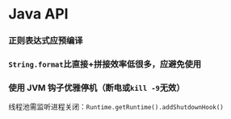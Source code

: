 # Java API

### 正则表达式应预编译

### `String.format`比直接+拼接效率低很多，应避免使用

### 使用 JVM 钩子优雅停机（断电或`kill -9`无效）

线程池需监听进程关闭：`Runtime.getRuntime().addShutdownHook()`